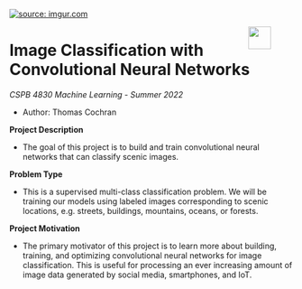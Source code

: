 <a href="https://i.imgur.com/HdF1wZh.png"><img src="https://i.imgur.com/HdF1wZh.png" title="source: imgur.com" /></a>

<figure>
  <IMG SRC="https://www.colorado.edu/cs/profiles/express/themes/cuspirit/logo.png" WIDTH=40 ALIGN="right">
</figure>

# Image Classification with Convolutional Neural Networks
*CSPB 4830 Machine Learning - Summer 2022*

* Author: Thomas Cochran

__Project Description__

* The goal of this project is to build and train convolutional neural networks that can classify scenic images.

__Problem Type__

* This is a supervised multi-class classification problem. We will be training our models using labeled images corresponding to scenic locations, e.g. streets, buildings, mountains, oceans, or forests. 

__Project Motivation__

* The primary motivator of this project is to learn more about building, training, and optimizing convolutional neural networks for image classification. This is useful for processing an ever increasing amount of image data generated by social media, smartphones, and IoT.
